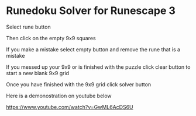 # Runedoku Solver for Runescape 3

Select rune button

Then click on the empty 9x9 squares

If you make a mistake select empty button and remove the rune that is a mistake

If you messed up your 9x9 or is finished with the puzzle click clear button to start a new blank 9x9 grid

Once you have finished with the 9x9 grid click solver button

Here is a demonostration on youtube below

https://www.youtube.com/watch?v=GwML6AcDS6U

